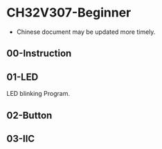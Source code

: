 # CH32V307-Beginner

- Chinese document may be updated more timely.

## 00-Instruction

## 01-LED

LED blinking Program.

## 02-Button

## 03-IIC
